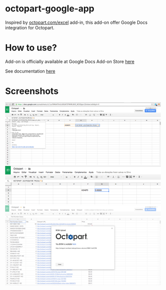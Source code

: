 # octopart-google-app

Inspired by [octopart.com/excel](http://octopart.com/excel) add-in, this add-on offer Google Docs integration for Octopart.

# How to use?

Add-on is officially available at Google Docs Add-on Store [here](https://chrome.google.com/webstore/detail/octopart/kcdciiomilaaihdaajihoodlgbemlbmc)

See documentation [here](http://octopart.com/google-docs)

# Screenshots

![Shot 1](/shot1.png?raw=true)
![Shot 2](/shot2.png?raw=true)
![Shot 3](/shot3.png?raw=true)

